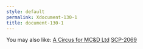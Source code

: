 ```yaml
---
style: default
permalink: Xdocument-130-1
title: document-130-1
---
```

You may also like:
[A Circus for MC&D Ltd](http://scp-wiki.net/a-circus-for-mc-d-ltd)
[SCP-2069](http://scp-wiki.net/scp-2069)